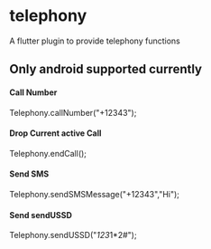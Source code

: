 # telephony

A flutter plugin to provide telephony functions

## Only android supported currently

#### Call Number
Telephony.callNumber("+12343");

#### Drop Current active Call
Telephony.endCall();

#### Send SMS
Telephony.sendSMSMessage("+12343","Hi");

#### Send sendUSSD
Telephony.sendUSSD("*123*1*2#");



